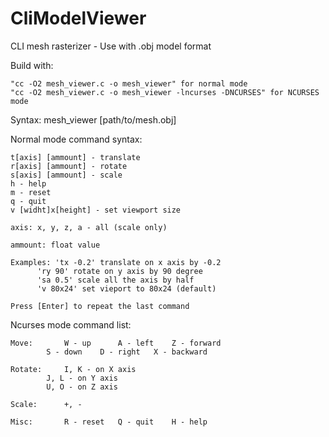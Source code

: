 # CliModelViewer

CLI mesh rasterizer - Use with .obj model format

Build with: 

	"cc -O2 mesh_viewer.c -o mesh_viewer" for normal mode
	"cc -O2 mesh_viewer.c -o mesh_viewer -lncurses -DNCURSES" for NCURSES mode


Syntax: mesh_viewer [path/to/mesh.obj]


Normal mode command syntax:

	t[axis] [ammount] - translate
	r[axis] [ammount] - rotate
	s[axis] [ammount] - scale
	h - help
	m - reset
	q - quit
	v [widht]x[height] - set viewport size

	axis: x, y, z, a - all (scale only)
						
	ammount: float value
								
	Examples: 'tx -0.2' translate on x axis by -0.2 
		  'ry 90' rotate on y axis by 90 degree	
		  'sa 0.5' scale all the axis by half	
		  'v 80x24' set vieport to 80x24 (default)
								
	Press [Enter] to repeat the last command


Ncurses mode command list:
									
	Move:		W - up		A - left	Z - forward	
			S - down	D - right	X - backward
									
	Rotate: 	I, K - on X axis	
			J, L - on Y axis	
			U, O - on Z axis	
									
	Scale:		+, -
								
	Misc: 		R - reset	Q - quit	H - help

